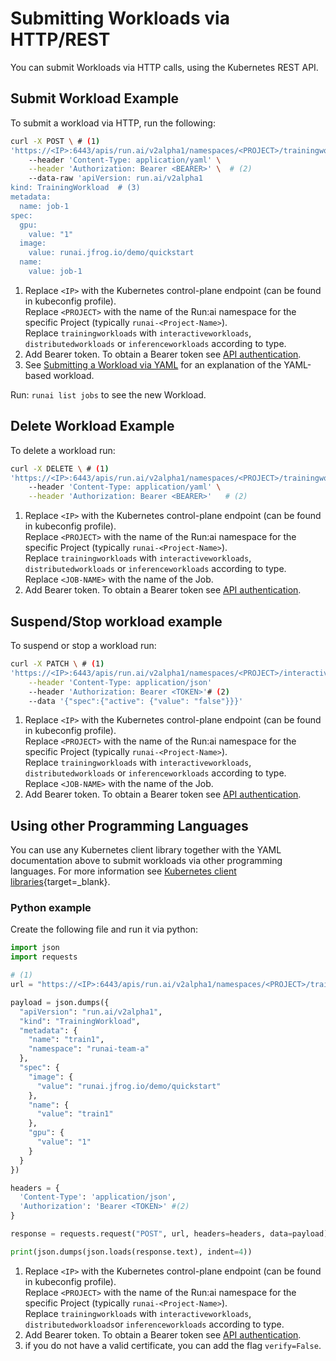 
# Submitting Workloads via HTTP/REST

You can submit Workloads via HTTP calls, using the Kubernetes REST API.

## Submit Workload Example

To submit a workload via HTTP, run the following:

``` bash 
curl -X POST \ # (1) 
'https://<IP>:6443/apis/run.ai/v2alpha1/namespaces/<PROJECT>/trainingworkloads' \ 
    --header 'Content-Type: application/yaml' \
    --header 'Authorization: Bearer <BEARER>' \  # (2) 
    --data-raw 'apiVersion: run.ai/v2alpha1
kind: TrainingWorkload  # (3)
metadata:
  name: job-1    
spec:
  gpu:
    value: "1"
  image:
    value: runai.jfrog.io/demo/quickstart
  name:
    value: job-1  
```

1. Replace `<IP>` with the Kubernetes control-plane endpoint (can be found in kubeconfig profile). <br> Replace `<PROJECT>` with the name of the Run:ai namespace for the specific Project (typically `runai-<Project-Name>`). <br> Replace `trainingworkloads` with `interactiveworkloads`, `distributedworkloads` or `inferenceworkloads` according to type.
2. Add Bearer token. To obtain a Bearer token see [API authentication](../rest-auth.md).
3. See [Submitting a Workload via YAML](submit-yaml.md) for an explanation of the YAML-based workload.

Run: `runai list jobs` to see the new Workload.

## Delete Workload Example

To delete a workload run:

``` bash
curl -X DELETE \ # (1) 
'https://<IP>:6443/apis/run.ai/v2alpha1/namespaces/<PROJECT>/trainingworkloads/<JOB-NAME>' \ 
    --header 'Content-Type: application/yaml' \
    --header 'Authorization: Bearer <BEARER>'   # (2)
```

1. Replace `<IP>` with the Kubernetes control-plane endpoint (can be found in kubeconfig profile). <br> Replace `<PROJECT>` with the name of the Run:ai namespace for the specific Project (typically `runai-<Project-Name>`). <br> Replace `trainingworkloads` with `interactiveworkloads`, `distributedworkloads` or `inferenceworkloads` according to type. <br> Replace `<JOB-NAME>` with the name of the Job. 
2. Add Bearer token. To obtain a Bearer token see [API authentication](../rest-auth.md).

## Suspend/Stop workload example

To suspend or stop a workload run:

```bash
curl -X PATCH \ # (1) 
'https://<IP>:6443/apis/run.ai/v2alpha1/namespaces/<PROJECT>/interactiveworkload/<JOB-NAME>' \
    --header 'Content-Type: application/json' 
    --header 'Authorization: Bearer <TOKEN>'# (2) 
    --data '{"spec":{"active": {"value": "false"}}}'
```

1. Replace `<IP>` with the Kubernetes control-plane endpoint (can be found in kubeconfig profile). <br> Replace `<PROJECT>` with the name of the Run:ai namespace for the specific Project (typically `runai-<Project-Name>`). <br> Replace `trainingworkloads` with `interactiveworkloads`, `distributedworkloads` or `inferenceworkloads` according to type. <br> Replace `<JOB-NAME>` with the name of the Job. 
2. Add Bearer token. To obtain a Bearer token see [API authentication](../rest-auth.md).

## Using other Programming Languages

You can use any Kubernetes client library together with the YAML documentation above to submit workloads via other programming languages. For more information see [Kubernetes client libraries](https://kubernetes.io/docs/reference/using-api/client-libraries/){target=_blank}.

### Python example

Create the following file and run it via python:

``` python title="create-train.py"
import json
import requests

# (1)
url = "https://<IP>:6443/apis/run.ai/v2alpha1/namespaces/<PROJECT>/trainingworkloads"

payload = json.dumps({
  "apiVersion": "run.ai/v2alpha1",
  "kind": "TrainingWorkload",
  "metadata": {
    "name": "train1",
    "namespace": "runai-team-a"
  },
  "spec": {
    "image": {
      "value": "runai.jfrog.io/demo/quickstart"
    },
    "name": {
      "value": "train1"
    },
    "gpu": {
      "value": "1"
    }
  }
})

headers = {
  'Content-Type': 'application/json',
  'Authorization': 'Bearer <TOKEN>' #(2)
}

response = requests.request("POST", url, headers=headers, data=payload) # (3)

print(json.dumps(json.loads(response.text), indent=4))
```

1. Replace `<IP>` with the Kubernetes control-plane endpoint (can be found in kubeconfig profile). <br> Replace `<PROJECT>` with the name of the Run:ai namespace for the specific Project (typically `runai-<Project-Name>`). <br> Replace `trainingworkloads` with `interactiveworkloads`, `distributedworkloads`or `inferenceworkloads` according to type.
2. Add Bearer token. To obtain a Bearer token see [API authentication](../rest-auth.md).
3. if you do not have a valid certificate, you can add the flag `verify=False`.

